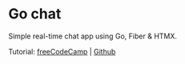 # Go chat

Simple real-time chat app using Go, Fiber & HTMX.

Tutorial: [freeCodeCamp](https://www.freecodecamp.org/news/real-time-chat-with-go-fiber-htmx/) | [Github](https://github.com/steelthedev/go-chat)
